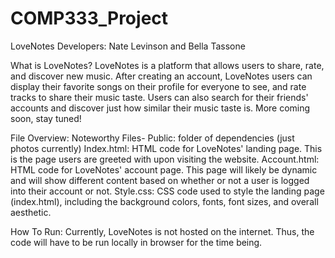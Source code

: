 # COMP333_Project

LoveNotes
Developers: Nate Levinson and Bella Tassone

What is LoveNotes?
LoveNotes is a platform that allows users to share, rate, and discover new music. After creating an account, LoveNotes users can display their favorite songs on their profile for everyone to see, and rate tracks to share their music taste. Users can also search for their friends' accounts and discover just how similar their music taste is. More coming soon, stay tuned!

File Overview:
Noteworthy Files-
Public: folder of dependencies (just photos currently)
Index.html: HTML code for LoveNotes' landing page. This is the page users are greeted with upon visiting the website.
Account.html: HTML code for LoveNotes' account page. This page will likely be dynamic and will show different content based on whether or not a user is logged into their account or not.
Style.css: CSS code used to style the landing page (index.html), including the background colors, fonts, font sizes, and overall aesthetic.

How To Run:
Currently, LoveNotes is not hosted on the internet. Thus, the code will have to be run locally in browser for the time being.
